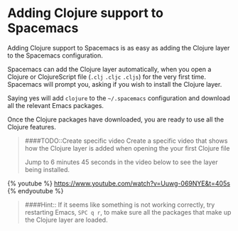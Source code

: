 # Adding Clojure support to Spacemacs

Adding Clojure support to Spacemacs is as easy as adding the Clojure layer to the Spacemacs configuration.

Spacemacs can add the Clojure layer automatically, when you open a Clojure or ClojureScript file (`.clj` `.cljc` `.cljs`) for the very first time.  Spacemacs will prompt you, asking if you wish to install the Clojure layer.

Saying yes will add `clojure` to the `~/.spacemacs` configuration and download all the relevant Emacs packages.

Once the Clojure packages have downloaded, you are ready to use all the Clojure features.

> ####TODO::Create specific video
> Create a specific video that shows how the Clojure layer is added when opening the your first Clojure file
>
> Jump to 6 minutes 45 seconds in the video below to see the layer being installed.

{% youtube %}
https://www.youtube.com/watch?v=Uuwg-069NYE&t=405s
{% endyoutube %}


> ####Hint::
> If it seems like something is not working correctly, try restarting Emacs, `SPC q r`, to make sure all the packages that make up the Clojure layer are loaded.
